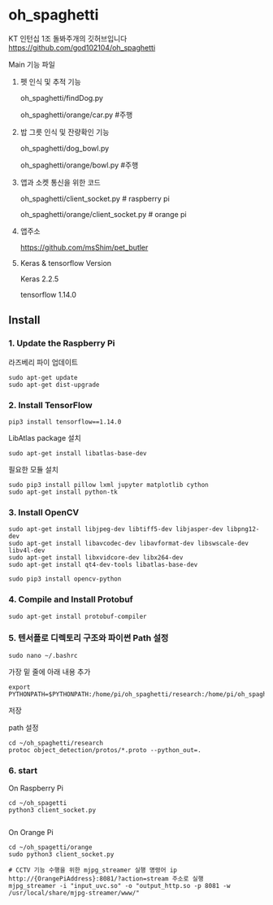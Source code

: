 # oh_spaghetti

KT 인턴십 1조 돌봐주개의 깃허브입니다
https://github.com/god102104/oh_spaghetti

Main 기능 파일
1. 펫 인식 및 추적 기능

   oh_spaghetti/findDog.py

   oh_spaghetti/orange/car.py  #주행


2. 밥 그릇 인식 및 잔량확인 기능

   oh_spaghetti/dog_bowl.py

   oh_spaghetti/orange/bowl.py #주행


3. 앱과 소켓 통신을 위한 코드
   
   oh_spaghetti/client_socket.py  # raspberry pi
   
   oh_spaghetti/orange/client_socket.py  # orange pi

4. 앱주소 
   
   https://github.com/msShim/pet_butler

5. Keras & tensorflow Version
   
   Keras 2.2.5
   
   tensorflow 1.14.0


## Install
### 1. Update the Raspberry Pi
라즈베리 파이 업데이트
```
sudo apt-get update
sudo apt-get dist-upgrade
```

### 2. Install TensorFlow

```
pip3 install tensorflow==1.14.0
```
LibAtlas package 설치
```
sudo apt-get install libatlas-base-dev
```
필요한 모듈 설치
```
sudo pip3 install pillow lxml jupyter matplotlib cython
sudo apt-get install python-tk
```

### 3. Install OpenCV
```
sudo apt-get install libjpeg-dev libtiff5-dev libjasper-dev libpng12-dev
sudo apt-get install libavcodec-dev libavformat-dev libswscale-dev libv4l-dev
sudo apt-get install libxvidcore-dev libx264-dev
sudo apt-get install qt4-dev-tools libatlas-base-dev
```
```
sudo pip3 install opencv-python
```

### 4. Compile and Install Protobuf

```sudo apt-get install protobuf-compiler```

### 5. 텐서플로 디렉토리 구조와 파이썬 Path 설정
```
sudo nano ~/.bashrc
```
가장 밑 줄에 아래 내용 추가
```
export PYTHONPATH=$PYTHONPATH:/home/pi/oh_spaghetti/research:/home/pi/oh_spaghetti/research/slim
```
저장

path 설정
```
cd ~/oh_spaghetti/research
protoc object_detection/protos/*.proto --python_out=.
```

### 6. start

On Raspberry Pi
```
cd ~/oh_spagetti
python3 client_socket.py


```

On Orange Pi
```
cd ~/oh_spagetti/orange
sudo python3 client_socket.py

# CCTV 기능 수행을 위한 mjpg_streamer 실행 명령어 ip http://{OrangePiAddress}:8081/?action=stream 주소로 실행
mjpg_streamer -i "input_uvc.so" -o "output_http.so -p 8081 -w /usr/local/share/mjpg-streamer/www/"

```
